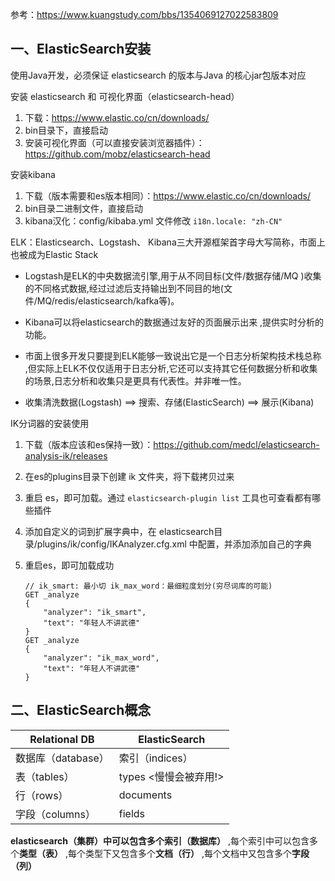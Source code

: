 参考：https://www.kuangstudy.com/bbs/1354069127022583809

## 一、ElasticSearch安装

使用Java开发，必须保证 elasticsearch 的版本与Java 的核心jar包版本对应

安装 elasticsearch 和 可视化界面（elasticsearch-head）

1. 下载：https://www.elastic.co/cn/downloads/
2. bin目录下，直接启动
3. 安装可视化界面（可以直接安装浏览器插件）：https://github.com/mobz/elasticsearch-head

安装kibana

1. 下载（版本需要和es版本相同）：https://www.elastic.co/cn/downloads/
2. bin目录二进制文件，直接启动
3. kibana汉化：config/kibaba.yml 文件修改 `i18n.locale: "zh-CN"` 

ELK：Elasticsearch、Logstash、 Kibana三大开源框架首字母大写简称，市面上也被成为Elastic Stack

- Logstash是ELK的中央数据流引擎,用于从不同目标(文件/数据存储/MQ )收集的不同格式数据,经过过滤后支持输出到不同目的地(文件/MQ/redis/elasticsearch/kafka等)。
- Kibana可以将elasticsearch的数据通过友好的页面展示出来 ,提供实时分析的功能。

- 市面上很多开发只要提到ELK能够一致说出它是一个日志分析架构技术栈总称 ,但实际上ELK不仅仅适用于日志分析,它还可以支持其它任何数据分析和收集的场景,日志分析和收集只是更具有代表性。并非唯一性。
- 收集清洗数据(Logstash) ==> 搜索、存储(ElasticSearch) ==> 展示(Kibana)

IK分词器的安装使用

1. 下载（版本应该和es保持一致）：https://github.com/medcl/elasticsearch-analysis-ik/releases

2. 在es的plugins目录下创建 ik 文件夹，将下载拷贝过来

3. 重启 es，即可加载。通过 `elasticsearch-plugin list` 工具也可查看都有哪些插件

4. 添加自定义的词到扩展字典中，在 elasticsearch目录/plugins/ik/config/IKAnalyzer.cfg.xml 中配置，并添加添加自己的字典

5. 重启es，即可加载成功

    ```
    // ik_smart: 最小切 ik_max_word：最细粒度划分(穷尽词库的可能)
    GET _analyze 
    {
    	"analyzer": "ik_smart",
    	"text": "年轻人不讲武德"
    }
    GET _analyze 
    {
    	"analyzer": "ik_max_word",
    	"text": "年轻人不讲武德"
    }
    ```

## 二、ElasticSearch概念

| Relational DB      | ElasticSearch          |
| ------------------ | ---------------------- |
| 数据库（database） | 索引（indices）        |
| 表（tables）       | types \<慢慢会被弃用!> |
| 行（rows）         | documents              |
| 字段（columns）    | fields                 |

**elasticsearch（集群）**中可以包含多个**索引（数据库）** ,每个索引中可以包含多个**类型（表）** ,每个类型下又包含多个**文档（行）** ,每个文档中又包含多个**字段（列）**